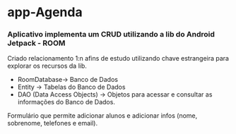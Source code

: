 # app-Agenda

### Aplicativo implementa um CRUD utilizando a lib do Android Jetpack - ROOM

Criado relacionamento 1:n afins de estudo utilizando chave estrangeira para explorar os recursos da lib.

- RoomDatabase-> Banco de Dados
- Entity -> Tabelas do Banco de Dados
- DAO (Data Access Objects) -> Objetos para acessar e consultar as informações do Banco de Dados.

Formulário que permite adicionar alunos e adicionar infos (nome, sobrenome, telefones e email).

